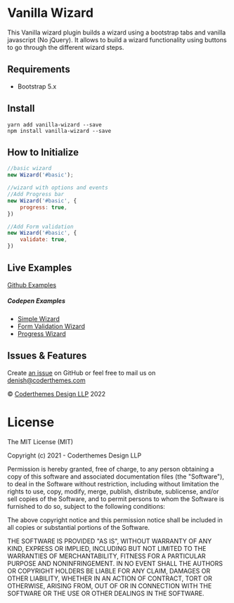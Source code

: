 Vanilla Wizard
============================

This Vanilla wizard plugin builds a wizard using a bootstrap tabs and vanilla javascript (No jQuery). It allows to build
a wizard functionality using buttons to go through the different wizard steps.

Requirements
-------------

* Bootstrap 5.x

Install
-------------

```
yarn add vanilla-wizard --save 
npm install vanilla-wizard --save 
```

How to Initialize
-------------

```javascript
//basic wizard
new Wizard('#basic');
```

```javascript
//wizard with options and events
//Add Progress bar
new Wizard('#basic', {
    progress: true,
})

//Add Form validation
new Wizard('#basic', {
    validate: true,
})

```

Live Examples
-------------
<a href="https://github.com/coderthemes/vanilla-wizard/tree/main/example" target="_blank">Github Examples</a>
<h5>Codepen Examples</h5>
<ul>
<li><a href='https://codepen.io/coderthemes/pen/ZEXrgrr' target="_blank">Simple Wizard</a></li>
<li><a href='https://codepen.io/coderthemes/pen/wvryVbd' target="_blank">Form Validation Wizard</a></li>
<li><a href='https://codepen.io/coderthemes/pen/xxXYvNe' target="_blank">Progress Wizard</a></li>
</ul>


Issues & Features
-----------------

Create <a href="https://github.com/coderthemes/vanilla-wizard/issues"  target="_blank">an issue</a> on GitHub or feel free to mail us
on <a href="mailto:denish@coderthemes.com">denish@coderthemes.com</a>



<p>&copy; <a href='https://coderthemes.com' target="_blank">Coderthemes Design LLP</a> 2022</p>

License
===============
The MIT License (MIT)

Copyright (c) 2021 - Coderthemes Design LLP

Permission is hereby granted, free of charge, to any person obtaining a copy of this software and associated
documentation files (the "Software"), to deal in the Software without restriction, including without limitation the
rights to use, copy, modify, merge, publish, distribute, sublicense, and/or sell copies of the Software, and to permit
persons to whom the Software is furnished to do so, subject to the following conditions:

The above copyright notice and this permission notice shall be included in all copies or substantial portions of the
Software.

THE SOFTWARE IS PROVIDED "AS IS", WITHOUT WARRANTY OF ANY KIND, EXPRESS OR IMPLIED, INCLUDING BUT NOT LIMITED TO THE
WARRANTIES OF MERCHANTABILITY, FITNESS FOR A PARTICULAR PURPOSE AND NONINFRINGEMENT. IN NO EVENT SHALL THE AUTHORS OR
COPYRIGHT HOLDERS BE LIABLE FOR ANY CLAIM, DAMAGES OR OTHER LIABILITY, WHETHER IN AN ACTION OF CONTRACT, TORT OR
OTHERWISE, ARISING FROM, OUT OF OR IN CONNECTION WITH THE SOFTWARE OR THE USE OR OTHER DEALINGS IN THE SOFTWARE.